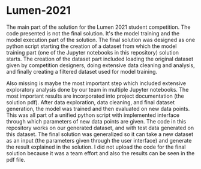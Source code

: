 # Lumen-2021
The main part of the solution for the Lumen 2021 student competition. The code presented is not the final solution. It's the model training and the model execution part of the solution. The final solution was designed as one python script starting the creation of a dataset from which the model training part (one of the Jupyter notebooks in this repository) solution starts. The creation of the dataset part included loading the original dataset given by competition designers, doing extensive data cleaning and analysis, and finally creating a filtered dataset used for model training.

Also missing is maybe the most important step which included extensive exploratory analysis done by our team in multiple Jupyter notebooks. The most important results are incorporated into project documentation (the solution pdf). After data exploration, data cleaning, and final dataset generation, the model was trained and then evaluated on new data points. This was all part of a unified python script with implemented interface through which parameters of new data points are given. The code in this repository works on our generated dataset, and with test data generated on this dataset. The final solution was generalized so it can take a new dataset as an input (the parameters given through the user interface) and generate the result explained in the solution. I did not upload the code for the final solution because it was a team effort and also the results can be seen in the pdf file.
